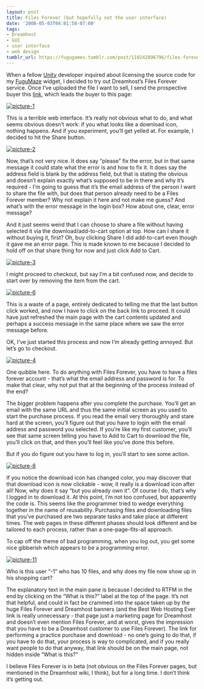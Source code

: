 ```yaml
---
layout: post
title: Files Forever (but hopefully not the user interface)
date: '2008-05-03T04:01:58-07:00'
tags:
- Dreamhost
- GUI
- user interface
- web design
tumblr_url: https://fugugames.tumblr.com/post/110242896796/files-forever-but-hopefully-not-the-user
---
```

When a fellow [Unity](http://www.unity3d.com/) developer inquired about licensing the source code for my [FuguMaze](http://www.apple.com/downloads/dashboard/games/fugumaze.html) widget, I decided to try out Dreamhost’s Files Forever service. Once I’ve uploaded the file I want to sell, I send the prospective buyer this [link](https://files.dreamhost.com/58179/fugumaze.zip), which leads the buyer to this page:

[![](http://itshardtofondlepenguins.com/wp-content/uploads/2008/05/picture-1.png "picture-1")](http://itshardtofondlepenguins.com/wp-content/uploads/2008/05/picture-1.png)

This is a terrible web interface. <!--more-->It’s really not obvious what to do, and what seems obvious doesn’t work: if you what looks like a download icon, nothing happens. And if you experiment, you’ll get yelled at. For example, I decided to hit the Share button.

[![](http://itshardtofondlepenguins.com/wp-content/uploads/2008/05/picture-2.png "picture-2")](http://itshardtofondlepenguins.com/wp-content/uploads/2008/05/picture-2.png)

Now, that’s not very nice. It does say “please” fix the error, but in that same message it could state what the error is and how to fix it. It does say the address field is blank by the address field, but that is stating the obvious and doesn’t explain exactly what’s supposed to be in there and why it’s required - I’m going to guess that it’s the email address of the person I want to share the file with, but does that person already need to be a Files Forever member? Why not explain it here and not make me guess? And what’s with the error message in the login box? How about one, clear, error message?

And it just seems weird that I can choose to share a file without having selected it via the download/add-to-cart option at top. How can I share it without buying it, first? Oh, buy clicking Share I did add-to-cart even though it gave me an error page. This is made known to me because I decided to hold off on that share thing for now and just click Add to Cart.

[![](http://itshardtofondlepenguins.com/wp-content/uploads/2008/05/picture-3.png "picture-3")](http://itshardtofondlepenguins.com/wp-content/uploads/2008/05/picture-3.png)

I might proceed to checkout, but say I’m a bit confused now, and decide to start over by removing the item from the cart.

[![](http://itshardtofondlepenguins.com/wp-content/uploads/2008/05/picture-6.png "picture-6")](http://itshardtofondlepenguins.com/wp-content/uploads/2008/05/picture-6.png)

This is a waste of a page, entirely dedicated to telling me that the last button click worked, and now I have to click on the back link to proceed. It could have just refreshed the main page with the cart contents updated and perhaps a success message in the same place where we saw the error message before.

OK, I’ve just started this process and now I’m already getting annoyed. But let’s go to checkout.

[![](http://itshardtofondlepenguins.com/wp-content/uploads/2008/05/picture-4.png "picture-4")](http://itshardtofondlepenguins.com/wp-content/uploads/2008/05/picture-4.png)

One quibble here. To do anything with Files Forever, you have to have a files forever account - that’s what the email address and password is for. To make that clear, why not put that at the beginning of the process instead of the end?

The bigger problem happens after you complete the purchase. You’ll get an email with the same URL and thus the same initial screen as you used to start the purchase process. If you read the email very thoroughly and stare hard at the screen, you’ll figure out that you have to login with the email address and password you selected. If you’re like my first customer, you’ll see that same screen telling you have to Add to Cart to download the file, you’ll click on that, and then you’ll feel like you’ve done this before.

But if you do figure out you have to log in, you’ll start to see some action.

[![](http://itshardtofondlepenguins.com/wp-content/uploads/2008/05/picture-8.png "picture-8")](http://itshardtofondlepenguins.com/wp-content/uploads/2008/05/picture-8.png)

If you notice the download icon has changed color, you may discover that that download icon is now clickable - wow, it really is a download icon after all! Now, why does it say “but you already own it”. Of course I do, that’s why I logged in to download it. At this point, I’m not too confused, but apparently the code is. This seems like the programmer tried to wedge everything together in the name of reusability. Purchasing files and downloading files that you’ve purchased are two separate tasks and take place at different times. The web pages in these different phases should look different and be tailored to each process, rather than a one-page-fits-all approach.

To cap off the theme of bad programming, when you log out, you get some nice gibberish which appears to be a programming error.

[![](http://itshardtofondlepenguins.com/wp-content/uploads/2008/05/picture-11.png "picture-11")](http://itshardtofondlepenguins.com/wp-content/uploads/2008/05/picture-11.png)

Who is this user “-1” who has 10 files, and why does my file now show up in his shopping cart?

The explanatory text in the main pane is because I decided to RTFM in the end by clicking on the “What is this?” label at the top of the page. It’s not that helpful, and could in fact be crammed into the space taken up by the huge Files Forever and Dreamhost banners (and the Best Web Hosting Ever link is really unnecessary - that page just a marketing page for Dreamhost and doesn’t even mention Files Forever, and at worst, gives the impression that you have to be a Dreamhost customer to use Files Forever). The link for performing a practice purchase and download - no one’s going to do that, if you have to do that, your process is way to complicated, and if you really want people to do that anyway, that link should be on the main page, not hidden inside “What is this?”

I believe Files Forever is in beta (not obvious on the Files Forever pages, but mentioned in the Dreamhost wiki, I think), but for a long time. I don’t think it’s getting out.

